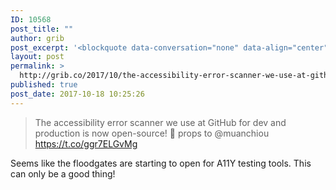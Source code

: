 ```yaml
---
ID: 10568
post_title: ""
author: grib
post_excerpt: '<blockquote data-conversation="none" data-align="center" data-dnt="true"><p>The accessibility error scanner we use at GitHub for dev and production is now open-source! &#128588; props to <a href="http://twitter.com/muanchiou" target="_blank" title="Twitter profile for @muanchiou">@muanchiou</a> <a rel="nofollow" href="https://t.co/ggr7ELGvMg">https://t.co/ggr7ELGvMg</a></p><p>&#8202;&mdash;&#8202;<a href="https://twitter.com/broccolini/status/920589927443771392">@broccolini</a></p></blockquote><p>Seems like the floodgates are starting to open for A11Y testing tools. This can only be a good&nbsp;thing!</p><img src="https://medium.com/_/stat?event=post.clientViewed&amp;referrerSource=full_rss&amp;postId=c58bbb548331" width="1" height="1"><hr><p><a href="https://medium.com/off-message/the-accessibility-error-scanner-we-use-at-github-for-dev-and-production-is-now-open-source-c58bbb548331">The accessibility error scanner we use at GitHub for dev and production is now open-source!</a> was originally published in <a href="https://medium.com/off-message">Off-Message</a> on Medium, where people are continuing the conversation by highlighting and responding to this story.</p>'
layout: post
permalink: >
  http://grib.co/2017/10/the-accessibility-error-scanner-we-use-at-github-for-dev-and-production-is-now-open-source/
published: true
post_date: 2017-10-18 10:25:26
---
```

> The accessibility error scanner we use at GitHub for dev and production is now open-source! 🙌 props to @muanchiou https://t.co/ggr7ELGvMg

Seems like the floodgates are starting to open for A11Y testing tools. This can only be a good thing!

<img src="https://medium.com/_/stat?event=post.clientViewed&referrerSource=full_rss&postId=c58bbb548331" width="1" height="1" />